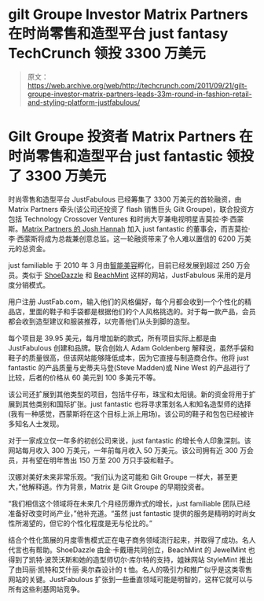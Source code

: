 # gilt Groupe Investor Matrix Partners 在时尚零售和造型平台 just fantasy TechCrunch 领投 3300 万美元

> 原文：<https://web.archive.org/web/http://techcrunch.com/2011/09/21/gilt-groupe-investor-matrix-partners-leads-33m-round-in-fashion-retail-and-styling-platform-justfabulous/>

# Gilt Groupe 投资者 Matrix Partners 在时尚零售和造型平台 just fantastic 领投了 3300 万美元

时尚零售和造型平台 JustFabulous 已经筹集了 3300 万美元的首轮融资，由 Matrix Partners 牵头(该公司还投资了 flash 销售巨头 Gilt Groupe)，联合投资方包括 Technology Crossover Ventures 和时尚大亨兼电视明星吉莫拉·李·西蒙斯。[Matrix Partners 的 Josh Hannah](https://web.archive.org/web/20230204193102/http://www.crunchbase.com/person/josh-hannah) 加入 just fantastic 的董事会，而吉莫拉·李·西蒙斯将成为总裁兼创意总监。这一轮融资带来了令人难以置信的 6200 万美元的总资金。

just familiable 于 2010 年 3 月由[智能美容](https://web.archive.org/web/20230204193102/http://www.crunchbase.com/company/intelligent-beauty)孵化，目前已经发展到超过 250 万会员。类似于 [ShoeDazzle](https://web.archive.org/web/20230204193102/http://www.crunchbase.com/company/shoedazzle) 和 [BeachMint](https://web.archive.org/web/20230204193102/https://techcrunch.com/2011/06/17/beachmint-raises-23-5m-at-a-rumored-150m-valuation/) 这样的网站，JustFabulous 采用的是月度分销模式。

用户注册 JustFab.com，输入他们的风格偏好，每个月都会收到一个个性化的精品店，里面的鞋子和手袋都是根据他们的个人风格挑选的。对于每一款产品，会员都会收到造型建议和服装推荐，以完善他们从头到脚的造型。

每个项目是 39.95 美元，每月增加新的款式，所有项目实际上都是由 JustFabulous 创建和品牌。联合创始人 Adam Goldenberg 解释说，虽然手袋和鞋子的质量很高，但该网站能够降低成本，因为它直接与制造商合作。他将 just fantastic 的产品质量与史蒂夫马登(Steve Madden)或 Nine West 的产品进行了比较，后者的价格从 60 美元到 100 多美元不等。

该公司还扩展到其他类型的项目，包括牛仔布，珠宝和太阳镜。新的资金将用于扩展到其他类别和国际扩张。just fantastic 也将寻求策划名人和知名造型师的选择(我有一种感觉，西蒙斯将在这个目标上派上用场)。该公司的鞋子和包包已经被许多知名人士发现。

对于一家成立仅一年多的初创公司来说，just fantastic 的增长令人印象深刻。该网站每月收入 300 万美元，一年前每月收入 50 万美元。该公司拥有近 300 万会员，并有望在明年售出 150 万至 200 万只手袋和鞋子。

汉娜对美好未来非常乐观。“我们认为这可能和 Gilt Groupe 一样大，甚至更大，”他解释道。作为背景，Matrix 是 Gilt Groupe 的早期投资者。

“我们相信这个领域将在未来几个月经历爆炸式的增长，just familiable 团队已经准备好改变时尚产业，”他补充道。“虽然 just fantastic 提供的服务是精明的时尚女性所渴望的，但它的个性化程度是无与伦比的。”

结合个性化策展的月度零售模式正在电子商务领域流行起来，并取得了成功。名人代言也有帮助。ShoeDazzle 由金·卡戴珊共同创立，BeachMint 的 JewelMint 也得到了凯特·波茨沃斯和她的造型师切尔·库尔特的支持，姐妹网站 StyleMint 推出了由玛丽·凯特和艾什丽·奥尔森设计的 t 恤。名人的吸引力和推广似乎是这类零售网站的关键。JustFabulous 扩张到一些垂直领域可能是明智的，这样它就可以与所有这些利基网站竞争。